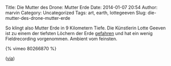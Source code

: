 Title: Die Mutter des Drone: Mutter Erde
Date: 2014-01-07 20:54
Author: marvin
Category: Uncategorized
Tags: art, earth, lottegeeven
Slug: die-mutter-des-drone-mutter-erde

So klingt also Mutter Erde in 9 Kilometern Tiefe. Die Künstlerin Lotte
Geeven ist zu einem der tiefsten Löchern der Erde
[gefahren](http://www.geeven.nl/post/67567627667) und hat ein wenig
Fieldrecording vorgenommen. Ambient vom feinsten.

{% vimeo 80266870 %}

([via](http://www.crackajack.de/2014/01/07/the-sound-of-earth/))

